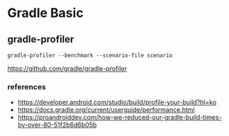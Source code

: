 # Gradle Basic

## gradle-profiler

~~~
gradle-profiler --benchmark --scenario-file scenario
~~~

https://github.com/gradle/gradle-profiler

### references
- https://developer.android.com/studio/build/profile-your-build?hl=ko
- https://docs.gradle.org/current/userguide/performance.html
- https://proandroiddev.com/how-we-reduced-our-gradle-build-times-by-over-80-51f2b6d6b05b